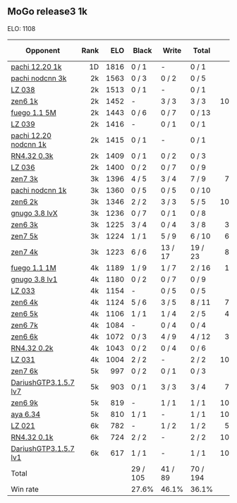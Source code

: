 ## MoGo release3 1k ##

ELO: 1108

Opponent | Rank | ELO | Black | Write | Total | Win rate
---------|-----:|----:|-------|-------|-------|-------:
[pachi 12.20 1k](pachi%2012.20%201k.md) | 1D | 1816 | 0 / 1 | - | 0 / 1 | 0.0%
[pachi nodcnn 3k](pachi%20nodcnn%203k.md) | 2k | 1563 | 0 / 3 | 0 / 2 | 0 / 5 | 0.0%
[LZ 038](LZ%20038.md) | 2k | 1513 | 0 / 1 | - | 0 / 1 | 0.0%
[zen6 1k](zen6%201k.md) | 2k | 1452 | - | 3 / 3 | 3 / 3 | 100.0%
[fuego 1.1 5M](fuego%201.1%205M.md) | 2k | 1443 | 0 / 6 | 0 / 7 | 0 / 13 | 0.0%
[LZ 039](LZ%20039.md) | 2k | 1416 | - | 0 / 1 | 0 / 1 | 0.0%
[pachi 12.20 nodcnn 1k](pachi%2012.20%20nodcnn%201k.md) | 2k | 1415 | 0 / 1 | - | 0 / 1 | 0.0%
[RN4.32 0.3k](RN4.32%200.3k.md) | 2k | 1409 | 0 / 1 | 0 / 2 | 0 / 3 | 0.0%
[LZ 036](LZ%20036.md) | 2k | 1400 | 0 / 2 | 0 / 7 | 0 / 9 | 0.0%
[zen7 3k](zen7%203k.md) | 3k | 1396 | 4 / 5 | 3 / 4 | 7 / 9 | 77.8%
[pachi nodcnn 1k](pachi%20nodcnn%201k.md) | 3k | 1360 | 0 / 5 | 0 / 5 | 0 / 10 | 0.0%
[zen6 2k](zen6%202k.md) | 3k | 1346 | 2 / 2 | 3 / 3 | 5 / 5 | 100.0%
[gnugo 3.8 lvX](gnugo%203.8%20lvX.md) | 3k | 1236 | 0 / 7 | 0 / 1 | 0 / 8 | 0.0%
[zen6 3k](zen6%203k.md) | 3k | 1225 | 3 / 4 | 0 / 4 | 3 / 8 | 37.5%
[zen7 5k](zen7%205k.md) | 3k | 1224 | 1 / 1 | 5 / 9 | 6 / 10 | 60.0%
[zen7 4k](zen7%204k.md) | 3k | 1223 | 6 / 6 | 13 / 17 | 19 / 23 | 82.6%
[fuego 1.1 1M](fuego%201.1%201M.md) | 4k | 1189 | 1 / 9 | 1 / 7 | 2 / 16 | 12.5%
[gnugo 3.8 lv1](gnugo%203.8%20lv1.md) | 4k | 1180 | 0 / 2 | 0 / 7 | 0 / 9 | 0.0%
[LZ 033](LZ%20033.md) | 4k | 1154 | - | 0 / 5 | 0 / 5 | 0.0%
[zen6 4k](zen6%204k.md) | 4k | 1124 | 5 / 6 | 3 / 5 | 8 / 11 | 72.7%
[zen6 5k](zen6%205k.md) | 4k | 1106 | 1 / 1 | 1 / 4 | 2 / 5 | 40.0%
[zen6 7k](zen6%207k.md) | 4k | 1084 | - | 0 / 4 | 0 / 4 | 0.0%
[zen6 6k](zen6%206k.md) | 4k | 1072 | 0 / 3 | 4 / 9 | 4 / 12 | 33.3%
[RN4.32 0.2k](RN4.32%200.2k.md) | 4k | 1043 | 0 / 2 | 0 / 4 | 0 / 6 | 0.0%
[LZ 031](LZ%20031.md) | 4k | 1004 | 2 / 2 | - | 2 / 2 | 100.0%
[zen7 6k](zen7%206k.md) | 5k | 997 | 0 / 2 | 0 / 1 | 0 / 3 | 0.0%
[DariushGTP3.1.5.7 lv7](DariushGTP3.1.5.7%20lv7.md) | 5k | 903 | 0 / 1 | 3 / 3 | 3 / 4 | 75.0%
[zen6 9k](zen6%209k.md) | 5k | 819 | - | 1 / 1 | 1 / 1 | 100.0%
[aya 6.34](aya%206.34.md) | 5k | 810 | 1 / 1 | - | 1 / 1 | 100.0%
[LZ 021](LZ%20021.md) | 6k | 782 | - | 1 / 2 | 1 / 2 | 50.0%
[RN4.32 0.1k](RN4.32%200.1k.md) | 6k | 724 | 2 / 2 | - | 2 / 2 | 100.0%
[DariushGTP3.1.5.7 lv1](DariushGTP3.1.5.7%20lv1.md) | 6k | 617 | 1 / 1 | - | 1 / 1 | 100.0%
Total | | | 29 / 105 | 41 / 89 | 70 / 194 | 
Win rate| | | 27.6% | 46.1% | 36.1% | 
